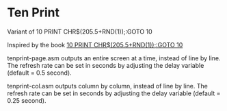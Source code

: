 Ten Print
=========

Variant of 10 PRINT CHR$(205.5+RND(1));:GOTO 10

Inspired by the book [10 PRINT CHR$(205.5+RND(1));:GOTO 10](http://10print.org/)

tenprint-page.asm outputs an entire screen at a time, instead of line
by line. The refresh rate can be set in seconds by adjusting the
delay variable (default = 0.5 second).

tenprint-col.asm outputs column by column, instead of line
by line. The refresh rate can be set in seconds by adjusting the
delay variable (default = 0.25 second).
